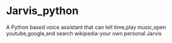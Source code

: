 # Jarvis_python
A Python based voice assistant that can tell time,play music,open youtube,google,and search wikipedia-your own personal Jarvis
